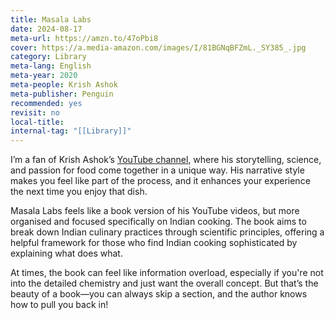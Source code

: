```yaml
---
title: Masala Labs
date: 2024-08-17
meta-url: https://amzn.to/47oPbi8
cover: https://a.media-amazon.com/images/I/81BGNqBFZmL._SY385_.jpg
category: Library
meta-lang: English
meta-year: 2020
meta-people: Krish Ashok
meta-publisher: Penguin
recommended: yes
revisit: no
local-title:
internal-tag: "[[Library]]"
---
```


I’m a fan of Krish Ashok’s [YouTube channel](https://www.youtube.com/user/krishashok), where his storytelling, science, and passion for food come together in a unique way. His narrative style makes you feel like part of the process, and it enhances your experience the next time you enjoy that dish.

Masala Labs feels like a book version of his YouTube videos, but more organised and focused specifically on Indian cooking. The book aims to break down Indian culinary practices through scientific principles, offering a helpful framework for those who find Indian cooking sophisticated by explaining what does what.

At times, the book can feel like information overload, especially if you're not into the detailed chemistry and just want the overall concept. But that’s the beauty of a book—you can always skip a section, and the author knows how to pull you back in!